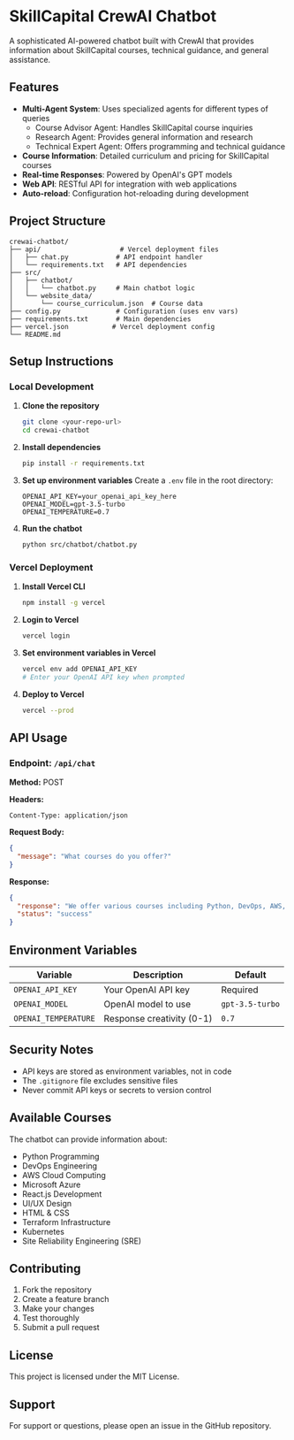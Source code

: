 # SkillCapital CrewAI Chatbot

A sophisticated AI-powered chatbot built with CrewAI that provides information about SkillCapital courses, technical guidance, and general assistance.

## Features

- **Multi-Agent System**: Uses specialized agents for different types of queries
  - Course Advisor Agent: Handles SkillCapital course inquiries
  - Research Agent: Provides general information and research
  - Technical Expert Agent: Offers programming and technical guidance
- **Course Information**: Detailed curriculum and pricing for SkillCapital courses
- **Real-time Responses**: Powered by OpenAI's GPT models
- **Web API**: RESTful API for integration with web applications
- **Auto-reload**: Configuration hot-reloading during development

## Project Structure

```
crewai-chatbot/
├── api/                    # Vercel deployment files
│   ├── chat.py            # API endpoint handler
│   └── requirements.txt   # API dependencies
├── src/
│   ├── chatbot/
│   │   └── chatbot.py     # Main chatbot logic
│   └── website_data/
│       └── course_curriculum.json  # Course data
├── config.py              # Configuration (uses env vars)
├── requirements.txt       # Main dependencies
├── vercel.json           # Vercel deployment config
└── README.md
```

## Setup Instructions

### Local Development

1. **Clone the repository**
   ```bash
   git clone <your-repo-url>
   cd crewai-chatbot
   ```

2. **Install dependencies**
   ```bash
   pip install -r requirements.txt
   ```

3. **Set up environment variables**
   Create a `.env` file in the root directory:
   ```env
   OPENAI_API_KEY=your_openai_api_key_here
   OPENAI_MODEL=gpt-3.5-turbo
   OPENAI_TEMPERATURE=0.7
   ```

4. **Run the chatbot**
   ```bash
   python src/chatbot/chatbot.py
   ```

### Vercel Deployment

1. **Install Vercel CLI**
   ```bash
   npm install -g vercel
   ```

2. **Login to Vercel**
   ```bash
   vercel login
   ```

3. **Set environment variables in Vercel**
   ```bash
   vercel env add OPENAI_API_KEY
   # Enter your OpenAI API key when prompted
   ```

4. **Deploy to Vercel**
   ```bash
   vercel --prod
   ```

## API Usage

### Endpoint: `/api/chat`

**Method:** POST

**Headers:**
```
Content-Type: application/json
```

**Request Body:**
```json
{
  "message": "What courses do you offer?"
}
```

**Response:**
```json
{
  "response": "We offer various courses including Python, DevOps, AWS, Azure, React.js, and more...",
  "status": "success"
}
```

## Environment Variables

| Variable | Description | Default |
|----------|-------------|---------|
| `OPENAI_API_KEY` | Your OpenAI API key | Required |
| `OPENAI_MODEL` | OpenAI model to use | `gpt-3.5-turbo` |
| `OPENAI_TEMPERATURE` | Response creativity (0-1) | `0.7` |

## Security Notes

- API keys are stored as environment variables, not in code
- The `.gitignore` file excludes sensitive files
- Never commit API keys or secrets to version control

## Available Courses

The chatbot can provide information about:
- Python Programming
- DevOps Engineering
- AWS Cloud Computing
- Microsoft Azure
- React.js Development
- UI/UX Design
- HTML & CSS
- Terraform Infrastructure
- Kubernetes
- Site Reliability Engineering (SRE)

## Contributing

1. Fork the repository
2. Create a feature branch
3. Make your changes
4. Test thoroughly
5. Submit a pull request

## License

This project is licensed under the MIT License.

## Support

For support or questions, please open an issue in the GitHub repository.